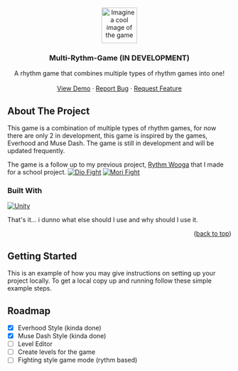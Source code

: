 <a id="readme-top"></a>

<!-- PROJECT LOGO -->
<br />
<div align="center">
  <a href="fdsfdsafdsa">
    <img src="images/logo.png" alt="Imagine a cool image of the game" width="80" height="80">
  </a>

  <h3 align="center">Multi-Rythm-Game (IN DEVELOPMENT)</h3>

  <p align="center">
    A rhythm game that combines multiple types of rhythm games into one!
    <br />
    <br />
    <a href="">View Demo</a>
    ·
    <a href="">Report Bug</a>
    ·
    <a href="">Request Feature</a>
  </p>
</div>

<!-- ABOUT THE PROJECT -->
## About The Project

This game is a combination of multiple types of rhythm games, for now there are only 2 in development, this game is inspired by the games, Everhood and Muse Dash. The game is still in development and will be updated frequently. 

The game is a follow up to my previous project, [Rythm Wooga](https://github.com/rene-roid/RythmWooga) that I made for a school project.
[![Dio Fight][dio-fight]](https://rene-roid.github.io/new-portfolio/assets/gif/dio_fight.gif)
[![Mori Fight][mori-fight]](https://rene-roid.github.io/new-portfolio/assets/gif/mori_fight.gif)

### Built With
[![Unity][Unity]][Unity]

That's it... i dunno what else should I use and why should I use it.

<p align="right">(<a href="#readme-top">back to top</a>)</p>



<!-- GETTING STARTED -->
## Getting Started

This is an example of how you may give instructions on setting up your project locally.
To get a local copy up and running follow these simple example steps.

<!-- ROADMAP -->
## Roadmap

- [x] Everhood Style (kinda done)
- [x] Muse Dash Style (kinda done)
- [ ] Level Editor
- [ ] Create levels for the game
- [ ] Fighting style game mode (rythm based)

<!-- MARKDOWN LINKS & IMAGES -->
[dio-fight]: https://rene-roid.github.io/new-portfolio/assets/gif/dio_fight.gif
[mori-fight]: https://rene-roid.github.io/new-portfolio/assets/gif/mori_fight.gif
[Unity]: https://img.shields.io/badge/unity-000000?style=for-the-badge&logo=unity&logoColor=white

